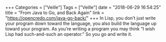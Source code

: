 +++
Categories = ["Veille"]
Tags = ["Veille"]
date = "2018-06-29 16:54:25"
title = "From Java to Go, and Back Again"
link = "https://opencredo.com/java-go-back/"
+++
In Lisp, you don’t just write your program down toward the language, you also build the language up toward your program. As you’re writing a program you may think “I wish Lisp had such-and-such an operator.” So you go and write it.